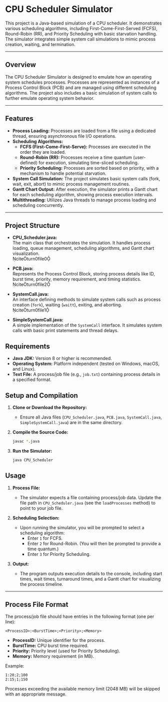 # CPU Scheduler Simulator

This project is a Java-based simulation of a CPU scheduler. It demonstrates various scheduling algorithms, including First-Come-First-Served (FCFS), Round-Robin (RR), and Priority Scheduling with basic starvation handling. The simulator integrates simple system call simulations to mimic process creation, waiting, and termination.

---

## Overview

The CPU Scheduler Simulator is designed to emulate how an operating system schedules processes. Processes are represented as instances of a Process Control Block (PCB) and are managed using different scheduling algorithms. The project also includes a basic simulation of system calls to further emulate operating system behavior.

---

## Features

- **Process Loading:** Processes are loaded from a file using a dedicated thread, ensuring asynchronous file I/O operations.
- **Scheduling Algorithms:**  
  - **FCFS (First-Come-First-Serve):** Processes are executed in the order they are loaded.
  - **Round-Robin (RR):** Processes receive a time quantum (user-defined) for execution, simulating time-sliced scheduling.
  - **Priority Scheduling:** Processes are sorted based on priority, with a mechanism to handle potential starvation.
- **System Call Simulation:** The project simulates basic system calls (fork, wait, exit, abort) to mimic process management routines.
- **Gantt Chart Output:** After execution, the simulator prints a Gantt chart for each scheduling algorithm, showing process execution intervals.
- **Multithreading:** Utilizes Java threads to manage process loading and scheduling concurrently.

---

## Project Structure

- **CPU_Scheduler.java:**  
  The main class that orchestrates the simulation. It handles process loading, queue management, scheduling algorithms, and Gantt chart visualization.  
  citeturn0file0

- **PCB.java:**  
  Represents the Process Control Block, storing process details like ID, burst time, priority, memory requirement, and timing statistics.  
  citeturn0file2

- **SystemCall.java:**  
  An interface defining methods to simulate system calls such as process creation (`fork`), waiting (`waitt`), exiting, and aborting.  
  citeturn0file1

- **SimpleSystemCall.java:**  
  A simple implementation of the `SystemCall` interface. It simulates system calls with basic print statements and thread delays.  



## Requirements

- **Java JDK:** Version 8 or higher is recommended.
- **Operating System:** Platform independent (tested on Windows, macOS, and Linux).
- **Text File:** A process/job file (e.g., `job.txt`) containing process details in a specified format.


## Setup and Compilation

1. **Clone or Download the Repository:**
   - Ensure all Java files (`CPU_Scheduler.java`, `PCB.java`, `SystemCall.java`, `SimpleSystemCall.java`) are in the same directory.

2. **Compile the Source Code:**
   ```bash
   javac *.java
   ```

3. **Run the Simulator:**
   ```bash
   java CPU_Scheduler
   ```



## Usage

1. **Process File:**
   - The simulator expects a file containing process/job data. Update the file path in `CPU_Scheduler.java` (see the `loadProcesses` method) to point to your job file.

2. **Scheduling Selection:**
   - Upon running the simulator, you will be prompted to select a scheduling algorithm:
     - Enter `1` for FCFS.
     - Enter `2` for Round-Robin. (You will then be prompted to provide a time quantum.)
     - Enter `3` for Priority Scheduling.
     
3. **Output:**
   - The program outputs execution details to the console, including start times, wait times, turnaround times, and a Gantt chart for visualizing the process timeline.

---

## Process File Format

The process/job file should have entries in the following format (one per line):

```
<ProcessID>:<BurstTime>;<Priority>;<Memory>
```

- **ProcessID:** Unique identifier for the process.
- **BurstTime:** CPU burst time required.
- **Priority:** Priority level (used for Priority Scheduling).
- **Memory:** Memory requirement (in MB).

Example:
```
1:20;2;100
2:15;1;150
```

Processes exceeding the available memory limit (2048 MB) will be skipped with an appropriate message.
